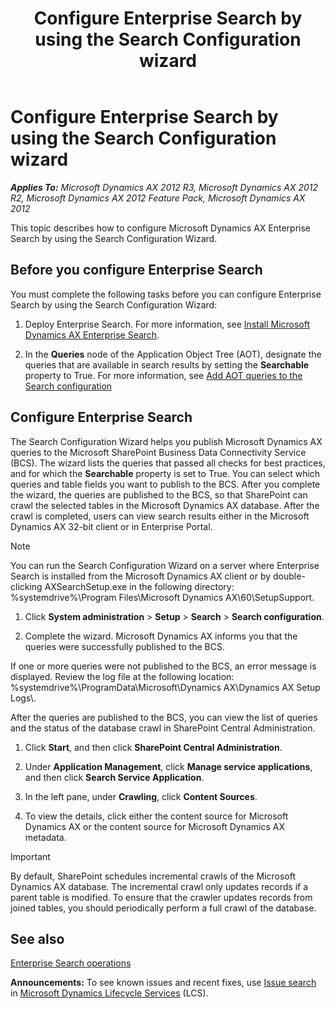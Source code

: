 ﻿---
title: Configure Enterprise Search by using the Search Configuration wizard
TOCTitle: Configure Enterprise Search by using the Search Configuration wizard
ms:assetid: e52f66f3-7ed0-4ad7-8fe3-f8db8b75c779
ms:mtpsurl: https://technet.microsoft.com/en-us/library/Gg732177(v=AX.60)
ms:contentKeyID: 35133130
ms.date: 04/18/2014
mtps_version: v=AX.60
---

# Configure Enterprise Search by using the Search Configuration wizard 


_**Applies To:** Microsoft Dynamics AX 2012 R3, Microsoft Dynamics AX 2012 R2, Microsoft Dynamics AX 2012 Feature Pack, Microsoft Dynamics AX 2012_

This topic describes how to configure Microsoft Dynamics AX Enterprise Search by using the Search Configuration Wizard.

## Before you configure Enterprise Search

You must complete the following tasks before you can configure Enterprise Search by using the Search Configuration Wizard:

1.  Deploy Enterprise Search. For more information, see [Install Microsoft Dynamics AX Enterprise Search](install-microsoft-dynamics-ax-enterprise-search.md).

2.  In the **Queries** node of the Application Object Tree (AOT), designate the queries that are available in search results by setting the **Searchable** property to True. For more information, see [Add AOT queries to the Search configuration](add-aot-queries-to-the-search-configuration.md)

## Configure Enterprise Search

The Search Configuration Wizard helps you publish Microsoft Dynamics AX queries to the Microsoft SharePoint Business Data Connectivity Service (BCS). The wizard lists the queries that passed all checks for best practices, and for which the **Searchable** property is set to True. You can select which queries and table fields you want to publish to the BCS. After you complete the wizard, the queries are published to the BCS, so that SharePoint can crawl the selected tables in the Microsoft Dynamics AX database. After the crawl is completed, users can view search results either in the Microsoft Dynamics AX 32-bit client or in Enterprise Portal.


> [!NOTE]
> <P>You can run the Search Configuration Wizard on a server where Enterprise Search is installed from the Microsoft Dynamics AX client or by double-clicking AXSearchSetup.exe in the following directory: %systemdrive%\Program Files\Microsoft Dynamics AX\60\SetupSupport.</P>



1.  Click **System administration** \> **Setup** \> **Search** \> **Search configuration**.

2.  Complete the wizard. Microsoft Dynamics AX informs you that the queries were successfully published to the BCS.

If one or more queries were not published to the BCS, an error message is displayed. Review the log file at the following location: %systemdrive%\\ProgramData\\Microsoft\\Dynamics AX\\Dynamics AX Setup Logs\\.

After the queries are published to the BCS, you can view the list of queries and the status of the database crawl in SharePoint Central Administration.

1.  Click **Start**, and then click **SharePoint Central Administration**.

2.  Under **Application Management**, click **Manage service applications**, and then click **Search Service Application**.

3.  In the left pane, under **Crawling**, click **Content Sources**.

4.  To view the details, click either the content source for Microsoft Dynamics AX or the content source for Microsoft Dynamics AX metadata.


> [!IMPORTANT]
> <P>By default, SharePoint schedules incremental crawls of the Microsoft Dynamics AX database. The incremental crawl only updates records if a parent table is modified. To ensure that the crawler updates records from joined tables, you should periodically perform a full crawl of the database.</P>



## See also

[Enterprise Search operations](enterprise-search-operations.md)

  
**Announcements:** To see known issues and recent fixes, use [Issue search](http://go.microsoft.com/fwlink/?linkid=389258) in [Microsoft Dynamics Lifecycle Services](http://go.microsoft.com/fwlink/?linkid=306505) (LCS).

